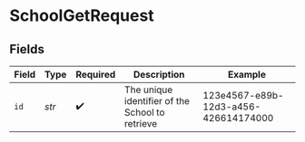 # SchoolGetRequest


## Fields

| Field                                           | Type                                            | Required                                        | Description                                     | Example                                         |
| ----------------------------------------------- | ----------------------------------------------- | ----------------------------------------------- | ----------------------------------------------- | ----------------------------------------------- |
| `id`                                            | *str*                                           | :heavy_check_mark:                              | The unique identifier of the School to retrieve | 123e4567-e89b-12d3-a456-426614174000            |